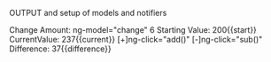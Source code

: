 OUTPUT and setup of models and  notifiers

Change Amount:  ng-model="change"
6
Starting Value: 200{{start}} 
CurrentValue: 237{{current}}  [+]ng-click="add()"    [-]ng-click="sub()"
Difference: 37{{difference}}